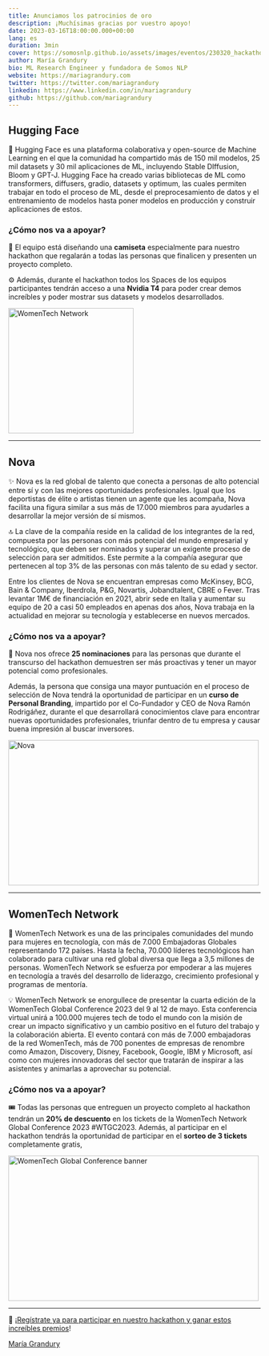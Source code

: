 ```yaml
---
title: Anunciamos los patrocinios de oro
description: ¡Muchísimas gracias por vuestro apoyo!
date: 2023-03-16T18:00:00.000+00:00
lang: es
duration: 3min
cover: https://somosnlp.github.io/assets/images/eventos/230320_hackathon_llms_fecha_ext.jpg
author: María Grandury
bio: ML Research Engineer y fundadora de Somos NLP
website: https://mariagrandury.com
twitter: https://twitter.com/mariagrandury
linkedin: https://www.linkedin.com/in/mariagrandury
github: https://github.com/mariagrandury
---
```


## Hugging Face

🤗 Hugging Face es una plataforma colaborativa y open-source de Machine Learning en el que la comunidad ha compartido más de 150 mil modelos, 25 mil datasets y 30 mil aplicaciones de ML, incluyendo Stable DIffusion, Bloom y GPT-J. Hugging Face ha creado varias bibliotecas de ML como transformers, diffusers, gradio, datasets y optimum, las cuales permiten trabajar en todo el proceso de ML, desde el preprocesamiento de datos y el entrenamiento de modelos hasta poner modelos en producción y construir aplicaciones de estos.

### ¿Cómo nos va a apoyar?

👕 El equipo está diseñando una **camiseta** especialmente para nuestro hackathon que regalarán a todas las personas que finalicen y presenten un proyecto completo.

⚙️ Además, durante el hackathon todos los Spaces de los equipos participantes tendrán acceso a una **Nvidia T4** para poder crear demos increíbles y poder mostrar sus datasets y modelos desarrollados.

<div class="flex justify-center">
    <img src="https://somosnlp.github.io/assets/images/patrocinios/HuggingFace.svg" alt="WomenTech Network" width="250" height="250"/>
</div>

---

## Nova

✨ Nova es la red global de talento que conecta a personas de alto potencial entre sí y con las mejores oportunidades profesionales. Igual que los deportistas de élite o artistas tienen un agente que les acompaña, Nova facilita una figura similar a sus más de 17.000 miembros para ayudarles a desarrollar la mejor versión de sí mismos.

🔝 La clave de la compañía reside en la calidad de los integrantes de la red, compuesta por las personas con más potencial del mundo empresarial y tecnológico, que deben ser nominados y superar un exigente proceso de selección para ser admitidos. Este permite a la compañía asegurar que pertenecen al top 3% de las personas con más talento de su edad y sector.

Entre los clientes de Nova se encuentran empresas como McKinsey, BCG, Bain & Company, Iberdrola, P&G, Novartis, Jobandtalent, CBRE o Fever. Tras levantar 1M€ de financiación en 2021, abrir sede en Italia y aumentar su equipo de 20 a casi 50 empleados en apenas dos años, Nova trabaja en la actualidad en mejorar su tecnología y establecerse en nuevos mercados. 

### ¿Cómo nos va a apoyar?

🌟 Nova nos ofrece **25 nominaciones** para las personas que durante el transcurso del hackathon demuestren ser más proactivas y tener un mayor potencial como profesionales.

Además, la persona que consiga una mayor puntuación en el proceso de selección de Nova tendrá la oportunidad de participar en un **curso de Personal Branding**, impartido por el Co-Fundador y CEO de Nova Ramón Rodrigáñez, durante el que desarrollará conocimientos clave para encontrar nuevas oportunidades profesionales, triunfar dentro de tu empresa y causar buena impresión al buscar inversores.

<div class="flex justify-center">
    <img src="https://somosnlp.github.io/assets/images/patrocinios/Nova.png" alt="Nova" width="500" height="289.71"/>
</div>

---

## WomenTech Network

💜 WomenTech Network es una de las principales comunidades del mundo para mujeres en tecnología, con más de 7.000 Embajadoras Globales representando 172 países. Hasta la fecha, 70.000 líderes tecnológicos han colaborado para cultivar una red global diversa que llega a 3,5 millones de personas. WomenTech Network se esfuerza por empoderar a las mujeres en tecnología a través del desarrollo de liderazgo, crecimiento profesional y programas de mentoría.

💡 WomenTech Network se enorgullece de presentar la cuarta edición de la WomenTech Global Conference 2023 del 9 al 12 de mayo. Esta conferencia virtual unirá a 100.000 mujeres tech de todo el mundo con la misión de crear un impacto significativo y un cambio positivo en el futuro del trabajo y la colaboración abierta. El evento contará con más de 7.000 embajadoras de la red WomenTech, más de 700 ponentes de empresas de renombre como Amazon, Discovery, Disney, Facebook, Google, IBM y Microsoft, así como con mujeres innovadoras del sector que tratarán de inspirar a las asistentes y animarlas a aprovechar su potencial. 

### ¿Cómo nos va a apoyar?

🎟️ Todas las personas que entreguen un proyecto completo al hackathon tendrán un **20% de descuento** en los tickets de la WomenTech Network Global Conference 2023 #WTGC2023. Además, al participar en el hackathon tendrás la oportunidad de participar en el **sorteo de 3 tickets** completamente gratis,

<div class="flex justify-center">
    <img src="https://somosnlp.github.io/assets/images/blog/WTGC.png" alt="WomenTech Global Conference banner" width="500" height="289.71"/>
</div>

---

🚀 ¡[Regístrate ya para participar en nuestro hackathon y ganar estos increíbles premios](https://www.eventbrite.com/e/registro-hackathon-somos-nlp-2023-los-llms-hablan-espanol-565283938477/?aff=w)! 

[María Grandury](/core-team/maria-grandury)